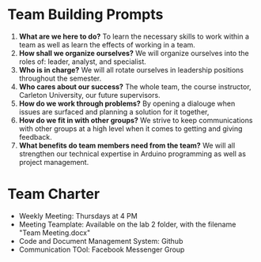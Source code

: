 # Team Building Prompts
1. **What are we here to do?** To learn the necessary skills to work within a team as well as learn the effects of working in a team.
2. **How shall we organize ourselves?** We will organize ourselves into the roles of: leader, analyst, and specialist.
3. **Who is in charge?** We will all rotate ourselves in leadership positions throughout the semester.
4. **Who cares about our success?** The whole team, the course instructor, Carleton University, our future supervisors.
5. **How do we work through problems?** By opening a dialouge when issues are surfaced and planning a solution for it together,
6. **How do we fit in with other groups?** We strive to keep communications with other groups at a high level when it comes to getting and giving feedback.
7. **What benefits do team members need from the team?** We will all strengthen our technical expertise in Arduino programming as well as project management.

# Team Charter
* Weekly Meeting: Thursdays at 4 PM
* Meeting Teamplate: Available on the lab 2 folder, with the filename "Team Meeting.docx"
* Code and Document Management System: Github
* Communication TOol: Facebook Messenger Group
